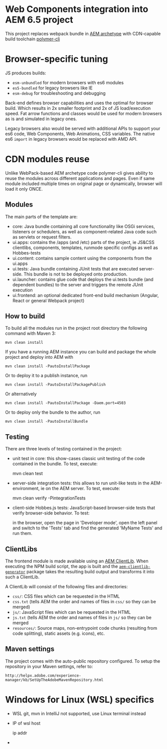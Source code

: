 # Web Components integration into AEM 6.5 project

This project replaces webpack bundle in [AEM archetype](https://github.com/adobe/aem-project-archetype)
with CDN-capable build toolchain [polymer-cli](https://polymer-library.polymer-project.org/3.0/docs/tools/polymer-cli) 

# Browser-specific tuning
JS produces builds:  
* `esm-unbundled` for modern browsers with es6 modules
* `es5-bundled` for legacy browsers like IE
* `esm-debug` for troubleshooting and debugging

Back-end defines browser capabilities and uses the optimal for browser build. Which results in 2x smaller footprint and 
2x of JS load/execution speed. Fat arrow functions and classes would be used for modern browsers as is and simulated in legacy ones.

Legacy browsers also would be served with additional APIs to support your es6 code, Web Components, Web Animations, CSS variables.
The native es6 `import` in legacy browsers would be replaced with AMD API. 
  
# CDN modules reuse
Unlike WebPack-based AEM archetype code polymer-cli gives ability to reuse the modules across different applications 
and pages. Even if same module included multiple times on original page or dynamically, browser will load it only ONCE.


## Modules

The main parts of the template are:

* core: Java bundle containing all core functionality like OSGi services, listeners or schedulers, as well as component-related Java code such as servlets or request filters.
* ui.apps: contains the /apps (and /etc) parts of the project, ie JS&CSS clientlibs, components, templates, runmode specific configs as well as Hobbes-tests
* ui.content: contains sample content using the components from the ui.apps
* ui.tests: Java bundle containing JUnit tests that are executed server-side. This bundle is not to be deployed onto production.
* ui.launcher: contains glue code that deploys the ui.tests bundle (and dependent bundles) to the server and triggers the remote JUnit execution
* ui.frontend: an optional dedicated front-end build mechanism (Angular, React or general Webpack project)

## How to build

To build all the modules run in the project root directory the following command with Maven 3:

    mvn clean install

If you have a running AEM instance you can build and package the whole project and deploy into AEM with

    mvn clean install -PautoInstallPackage

Or to deploy it to a publish instance, run

    mvn clean install -PautoInstallPackagePublish

Or alternatively

    mvn clean install -PautoInstallPackage -Daem.port=4503

Or to deploy only the bundle to the author, run

    mvn clean install -PautoInstallBundle

## Testing

There are three levels of testing contained in the project:

* unit test in core: this show-cases classic unit testing of the code contained in the bundle. To test, execute:

    mvn clean test

* server-side integration tests: this allows to run unit-like tests in the AEM-environment, ie on the AEM server. To test, execute:

    mvn clean verify -PintegrationTests

* client-side Hobbes.js tests: JavaScript-based browser-side tests that verify browser-side behavior. To test:

    in the browser, open the page in 'Developer mode', open the left panel and switch to the 'Tests' tab and find the generated 'MyName Tests' and run them.

## ClientLibs

The frontend module is made available using an [AEM ClientLib](https://helpx.adobe.com/experience-manager/6-5/sites/developing/using/clientlibs.html). When executing the NPM build script, the app is built and the [`aem-clientlib-generator`](https://github.com/wcm-io-frontend/aem-clientlib-generator) package takes the resulting build output and transforms it into such a ClientLib.

A ClientLib will consist of the following files and directories:

- `css/`: CSS files which can be requested in the HTML
- `css.txt` (tells AEM the order and names of files in `css/` so they can be merged)
- `js/`: JavaScript files which can be requested in the HTML
- `js.txt` (tells AEM the order and names of files in `js/` so they can be merged
- `resources/`: Source maps, non-entrypoint code chunks (resulting from code splitting), static assets (e.g. icons), etc.

## Maven settings

The project comes with the auto-public repository configured. To setup the repository in your Maven settings, refer to:

    http://helpx.adobe.com/experience-manager/kb/SetUpTheAdobeMavenRepository.html

# Windows for Linux (WSL) specifics
* WSL git, mvn in IntelliJ not supported, use Linux terminal instead 
* IP of wsl host


    ip addr
* 
     